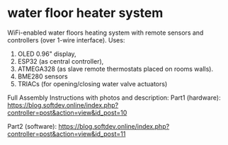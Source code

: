 # water floor heater system
WiFi-enabled water floors heating system with remote sensors and controllers (over 1-wire interface).
Uses: 
1. OLED 0.96" display, 
2. ESP32 (as central controller), 
3. ATMEGA328 (as slave remote thermostats placed on rooms walls).
4. BME280 sensors
5. TRIACs (for opening/closing water valve actuators)

Full Assembly Instructions with photos and description:
Part1 (hardware): https://blog.softdev.online/index.php?controller=post&action=view&id_post=10

Part2 (software): https://blog.softdev.online/index.php?controller=post&action=view&id_post=11
